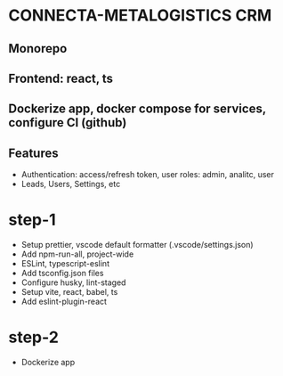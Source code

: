 # CONNECTA-METALOGISTICS CRM

## Monorepo

## Frontend: react, ts

## Dockerize app, docker compose for services, configure CI (github)

## Features

- Authentication: access/refresh token, user roles: admin, analitc, user
- Leads, Users, Settings, etc

# step-1

- Setup prettier, vscode default formatter (.vscode/settings.json)
- Add npm-run-all, project-wide
- ESLint, typescript-eslint
- Add tsconfig.json files
- Configure husky, lint-staged
- Setup vite, react, babel, ts
- Add eslint-plugin-react

# step-2

- Dockerize app
